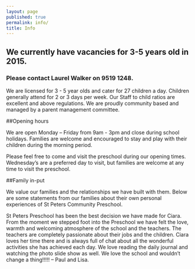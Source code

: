 ```yaml
---
layout: page
published: true
permalink: info/
title: Info
---
```


## We currently have vacancies for 3-5 years old in 2015.
### Please contact Laurel Walker on 9519 1248.


We are licensed for 3 - 5 year olds and cater for 27 children a day. Children generally attend for 2 or 3 days per week. Our Staff to child ratios are excellent and above regulations. We are proudly community based and managed by a parent management committee.

##Opening hours

We are open Monday – Friday from 9am - 3pm and close during school holidays. Families are welcome and encouraged to stay and play with their children during the morning period.

Please feel free to come and visit the preschool during our opening times. Wednesday’s are a preferred day to visit, but families are welcome at any time to visit the preschool.


##Family in-put

We value our families and the relationships we have built with them. Below are some statements from our families about their own personal experiences of St Peters Community Preschool.

St Peters Preschool has been the best decision we have made for Ciara. From the moment we stepped foot into the Preschool we have felt the love, warmth and welcoming atmosphere of the school and the teachers. The teachers are completely passionate about their jobs and the children. Ciara loves her time there and is always full of chat about all the wonderful activities she has achieved each day. We love reading the daily journal and watching the photo slide show as well. We love the school and wouldn’t change a thing!!!!! – Paul and Lisa.